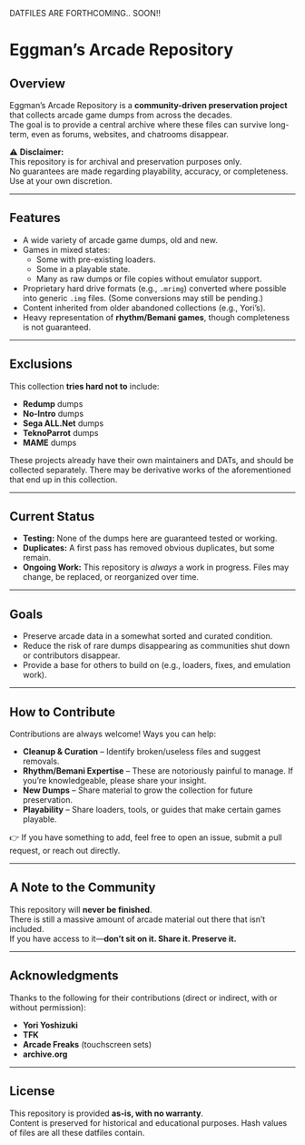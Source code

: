 DATFILES ARE FORTHCOMING.. SOON!!

# Eggman’s Arcade Repository 

## Overview
Eggman’s Arcade Repository is a **community-driven preservation project** that collects arcade game dumps from across the decades.  
The goal is to provide a central archive where these files can survive long-term, even as forums, websites, and chatrooms disappear.  

⚠️ **Disclaimer:**  
This repository is for archival and preservation purposes only.  
No guarantees are made regarding playability, accuracy, or completeness.  
Use at your own discretion.  

---

## Features
- A wide variety of arcade game dumps, old and new.
- Games in mixed states:
  - Some with pre-existing loaders.
  - Some in a playable state.
  - Many as raw dumps or file copies without emulator support.
- Proprietary hard drive formats (e.g., `.mrimg`) converted where possible into generic `.img` files. (Some conversions may still be pending.)
- Content inherited from older abandoned collections (e.g., Yori’s).
- Heavy representation of **rhythm/Bemani games**, though completeness is not guaranteed.

---

## Exclusions
This collection **tries hard not to** include:
- **Redump** dumps  
- **No-Intro** dumps  
- **Sega ALL.Net** dumps  
- **TeknoParrot** dumps  
- **MAME** dumps  

These projects already have their own maintainers and DATs, and should be collected separately. There may be derivative works of the aforementioned that end up in this collection.

---

## Current Status
- **Testing:** None of the dumps here are guaranteed tested or working.  
- **Duplicates:** A first pass has removed obvious duplicates, but some remain.  
- **Ongoing Work:** This repository is *always* a work in progress. Files may change, be replaced, or reorganized over time.  

---

## Goals
- Preserve arcade data in a somewhat sorted and curated condition.  
- Reduce the risk of rare dumps disappearing as communities shut down or contributors disappear.  
- Provide a base for others to build on (e.g., loaders, fixes, and emulation work).  

---

## How to Contribute
Contributions are always welcome! Ways you can help:
- **Cleanup & Curation** – Identify broken/useless files and suggest removals.  
- **Rhythm/Bemani Expertise** – These are notoriously painful to manage. If you’re knowledgeable, please share your insight.  
- **New Dumps** – Share material to grow the collection for future preservation.  
- **Playability** – Share loaders, tools, or guides that make certain games playable.  

👉 If you have something to add, feel free to open an issue, submit a pull request, or reach out directly.  

---

## A Note to the Community
This repository will **never be finished**.  
There is still a massive amount of arcade material out there that isn’t included.  
If you have access to it—**don’t sit on it. Share it. Preserve it.**  

---

## Acknowledgments
Thanks to the following for their contributions (direct or indirect, with or without permission):  
- **Yori Yoshizuki**  
- **TFK**  
- **Arcade Freaks** (touchscreen sets)  
- **archive.org**  

---

## License
This repository is provided **as-is, with no warranty**.  
Content is preserved for historical and educational purposes. Hash values of files are all these datfiles contain.
